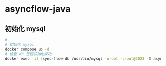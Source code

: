 # asyncflow-java

## 初始化 mysql

```bash
#
# 初始化 mysql
docker compose up -d
# 检查 db 是否初始化成功
docker exec -it async-flow-db /usr/bin/mysql -uroot -proot@2023 -D asyncflow -e "show tables;"
```